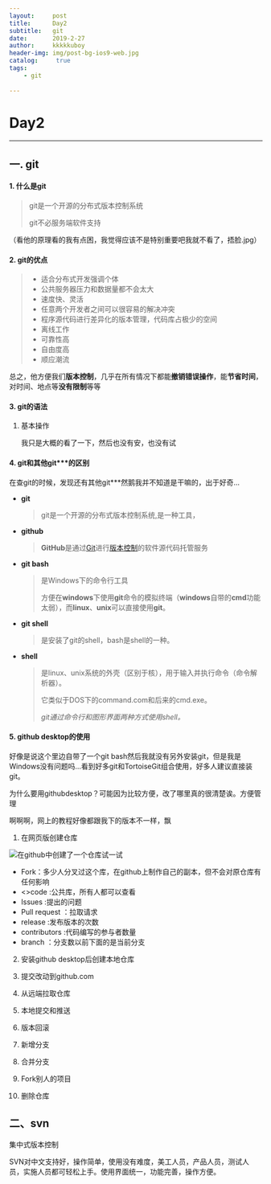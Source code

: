 ```yaml
---
layout:     post
title:      Day2
subtitle:   git
date:       2019-2-27
author:     kkkkkuboy
header-img: img/post-bg-ios9-web.jpg
catalog: 	 true
tags:
    - git
    
---
```


# Day2

---

## 一. git

#### 1. 什么是git

>  git是一个开源的分布式版本控制系统
>
>  git不必服务端软件支持

（看他的原理看的我有点困，我觉得应该不是特别重要吧我就不看了，捂脸.jpg）

#### 2. git的优点

> - 适合分布式开发强调个体
> - 公共服务器压力和数据量都不会太大
> - 速度快、灵活
> - 任意两个开发者之间可以很容易的解决冲突
> - 程序源代码进行差异化的版本管理，代码库占极少的空间
> - 离线工作
> - 可靠性高
> - 自由度高
> - 顺应潮流

总之，他方便我们**版本控制**，几乎在所有情况下都能**撤销错误操作**，能**节省时间**，对时间、地点等**没有限制**等等





#### 3. git的语法

1. 基本操作

   我只是大概的看了一下，然后也没有安，也没有试

#### 4. git和其他git***的区别

在查git的时候，发现还有其他git***然鹅我并不知道是干嘛的，出于好奇...

- **git**

  > git是一个开源的分布式版本控制系统,是一种工具，

  

- **github**

  > **GitHub**是通过[Git](https://zh.wikipedia.org/wiki/Git)进行[版本控制](https://zh.wikipedia.org/wiki/%E7%89%88%E6%9C%AC%E6%8E%A7%E5%88%B6)的软件源代码托管服务

  

- **git bash**

  > 是Windows下的命令行工具
  >
  > 方便在**windows**下使用**git**命令的模拟终端（**windows**自带的**cmd**功能太弱），而**linux**、**unix**可以直接使用**git**。
  >
  > 

  

- **git shell**

  >是安装了git的shell，bash是shell的一种。

  

- **shell**

  > 是linux、unix系统的外壳（区别于核），用于输入并执行命令（命令解析器）。
  >
  > 它类似于DOS下的command.com和后来的cmd.exe。
  >
  > *git通过命令行和图形界面两种方式使用shell。*



#### 5. github desktop的使用

好像是说这个里边自带了一个git bash然后我就没有另外安装git，但是我是Windows没有问题吗...看到好多git和TortoiseGit组合使用，好多人建议直接装git。

为什么要用githubdesktop？可能因为比较方便，改了哪里真的很清楚诶。方便管理



啊啊啊，网上的教程好像都跟我下的版本不一样，飘

1. 在网页版创建仓库

![在github中创建了一个仓库试一试](C:\Users\sakura\Documents\1.JPG)

- Fork：多少人分叉过这个库，在github上制作自己的副本，但不会对原仓库有任何影响
- <>code :公共库，所有人都可以查看
- Issues :提出的问题
- Pull request ：拉取请求
- release :发布版本的次数
- contributors :代码编写的参与者数量
- branch ：分支数以前下面的是当前分支



2. 安装github desktop后创建本地仓库

   

3. 提交改动到github.com

   

4. 从远端拉取仓库

   

5. 本地提交和推送

   

6. 版本回滚

   

7. 新增分支

   

8. 合并分支

   

9. Fork别人的项目

   

10. 删除仓库

    





## 二、svn

集中式版本控制

SVN对中文支持好，操作简单，使用没有难度，美工人员，产品人员，测试人员，实施人员都可轻松上手。使用界面统一，功能完善，操作方便。




